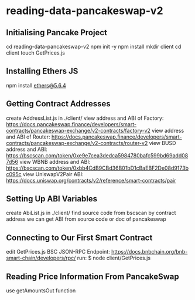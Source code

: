 # reading-data-pancakeswap-v2

## Initialising Pancake Project

cd reading-data-pancakeswap-v2
npm init -y
npm install
mkdir client
cd client
touch GetPrices.js

## Installing Ethers JS

npm install ethers@5.6.4

## Getting Contract Addresses

create AddressList.js in ./client/
view address and ABI of Factory: https://docs.pancakeswap.finance/developers/smart-contracts/pancakeswap-exchange/v2-contracts/factory-v2
view address and ABI of Router: https://docs.pancakeswap.finance/developers/smart-contracts/pancakeswap-exchange/v2-contracts/router-v2
view BUSD address and ABI: https://bscscan.com/token/0xe9e7cea3dedca5984780bafc599bd69add087d56
view WBNB address and ABI: https://bscscan.com/token/0xbb4CdB9CBd36B01bD1cBaEBF2De08d9173bc095c
view UniswapV2Pair ABI: https://docs.uniswap.org/contracts/v2/reference/smart-contracts/pair

## Setting Up ABI Variables

create AbiList.js in ./client/
find source code from bscscan by contract address
we can get ABI from source code or doc of pancakeswap

## Connecting to Our First Smart Contract

edit GetPrices.js
BSC JSON-RPC Endpoint: https://docs.bnbchain.org/bnb-smart-chain/developers/rpc/
run: $ node client/GetPrices.js

## Reading Price Information From PancakeSwap

use getAmountsOut function

